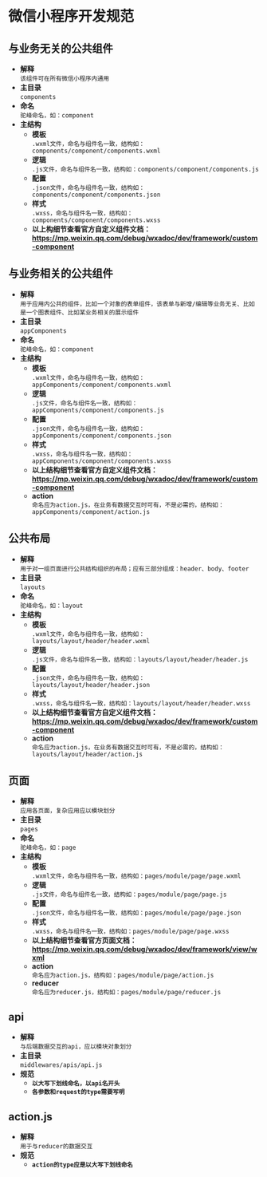 # 微信小程序开发规范

## 与业务无关的公共组件
* **解释**  
  `该组件可在所有微信小程序内通用`
* **主目录**  
  `components`
* **命名**  
  `驼峰命名，如：component`  
* **主结构**  
  * **模板**  
    `.wxml文件，命名与组件名一致，结构如：components/component/components.wxml`
  * **逻辑**  
    `.js文件，命名与组件名一致，结构如：components/component/components.js`
  * **配置**  
    `.json文件，命名与组件名一致，结构如：components/component/components.json`
  * **样式**  
    `.wxss，命名与组件名一致，结构如：components/component/components.wxss`  
  * **以上构细节查看官方自定义组件文档：https://mp.weixin.qq.com/debug/wxadoc/dev/framework/custom-component**  

## 与业务相关的公共组件
* **解释**  
  `用于应用内公共的组件，比如一个对象的表单组件，该表单与新增/编辑等业务无关、比如是一个图表组件、比如某业务相关的展示组件`
* **主目录**  
  `appComponents`
* **命名**  
  `驼峰命名，如：component`  
* **主结构**  
  * **模板**  
    `.wxml文件，命名与组件名一致，结构如：appComponents/component/components.wxml`
  * **逻辑**  
    `.js文件，命名与组件名一致，结构如：appComponents/component/components.js`
  * **配置**  
    `.json文件，命名与组件名一致，结构如：appComponents/component/components.json`
  * **样式**  
    `.wxss，命名与组件名一致，结构如：appComponents/component/components.wxss`
  * **以上结构细节查看官方自定义组件文档：https://mp.weixin.qq.com/debug/wxadoc/dev/framework/custom-component**  
  * **action**  
    `命名应为action.js，在业务有数据交互时可有，不是必需的，结构如：appComponents/component/action.js`
  
## 公共布局
* **解释**  
  `用于对一组页面进行公共结构组织的布局；应有三部分组成：header、body、footer`
* **主目录**  
  `layouts`
* **命名**  
  `驼峰命名，如：layout`  
* **主结构**  
  * **模板**  
    `.wxml文件，命名与组件名一致，结构如：layouts/layout/header/header.wxml`
  * **逻辑**  
    `.js文件，命名与组件名一致，结构如：layouts/layout/header/header.js`
  * **配置**  
    `.json文件，命名与组件名一致，结构如：layouts/layout/header/header.json`
  * **样式**  
    `.wxss，命名与组件名一致，结构如：layouts/layout/header/header.wxss`  
  * **以上结构细节查看官方自定义组件文档：https://mp.weixin.qq.com/debug/wxadoc/dev/framework/custom-component**  
  * **action**  
    `命名应为action.js，在业务有数据交互时可有，不是必需的，结构如：layouts/layout/header/action.js`
  
## 页面
* **解释**  
  `应用各页面，复杂应用应以模块划分`
* **主目录**  
  `pages`
* **命名**  
  `驼峰命名，如：page`  
* **主结构**  
  * **模板**  
    `.wxml文件，命名与组件名一致，结构如：pages/module/page/page.wxml`
  * **逻辑**  
    `.js文件，命名与组件名一致，结构如：pages/module/page/page.js`
  * **配置**  
    `.json文件，命名与组件名一致，结构如：pages/module/page/page.json`
  * **样式**  
    `.wxss，命名与组件名一致，结构如：pages/module/page/page.wxss`  
  * **以上结构细节查看官方页面文档：https://mp.weixin.qq.com/debug/wxadoc/dev/framework/view/wxml**  
  * **action**  
    `命名应为action.js，结构如：pages/module/page/action.js`
  * **reducer**  
    `命名应为reducer.js，结构如：pages/module/page/reducer.js`

## api
* **解释**  
  `与后端数据交互的api，应以模块对象划分`
* **主目录**  
  `middlewares/apis/api.js`
* **规范**  
  * **`以大写下划线命名，以api名开头`**  
  * **`各参数和request的type需要写明`**
  
## action.js
* **解释**  
  `用于与reducer的数据交互`
* **规范**  
  * **`action的type应是以大写下划线命名`**
